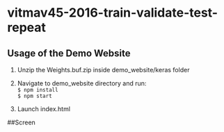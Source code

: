 # vitmav45-2016-train-validate-test-repeat

## Usage of the Demo Website

1. Unzip the Weights.buf.zip inside demo_website/keras folder

2. Navigate to demo_website directory and run:
</br>``` $ npm install ```
</br>``` $ npm start ```

3. Launch index.html

##Screen

